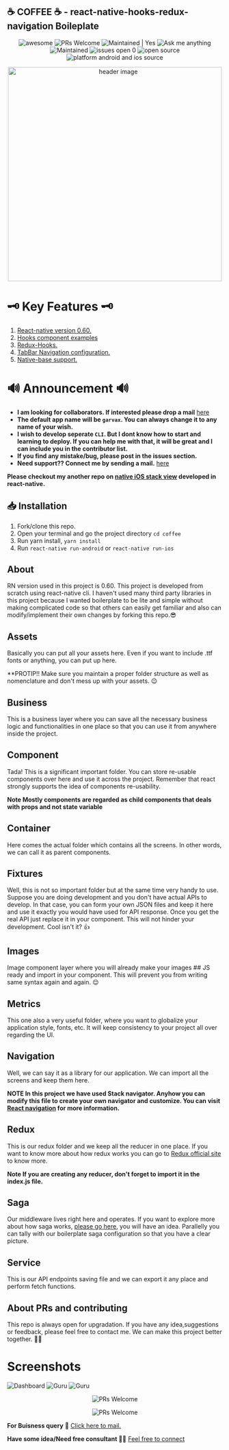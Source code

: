 ☕ COFFEE ☕ - react-native-hooks-redux-navigation Boileplate   
---------



<p align="center">
    <img alt="awesome" src="https://cdn.rawgit.com/sindresorhus/awesome/d7305f38d29fed78fa85652e3a63e154dd8e8829/media/badge.svg" /> 
<img alt="PRs Welcome" src="https://img.shields.io/badge/PRs-welcome-brightgreen.svg" />
<img alt="Maintained | Yes" src="https://img.shields.io/badge/Maintained%3F-yes-green.svg" />
<img alt="Ask me anything" src="https://img.shields.io/badge/Ask%20me-anything-1abc9c.svg" />
<img alt="Maintained" src="https://img.shields.io/pypi/l/ansicolortags.svg" />
<img alt="issues open 0" src="https://img.shields.io/github/issues/Naereen/StrapDown.js.svg" />
<img alt="open source" src="https://badges.frapsoft.com/os/v1/open-source.svg?v=103" />
<img alt="platform android and ios source" src="https://img.shields.io/badge/platforms-Android%20%7C%20iOS-brightgreen.svg?style=flat-square&colorB=191A17" />

</p>

<p align="center"><img src="https://i.ibb.co/j53GGvt/coffee.png" alt="header image" width="500px"></p>


# 🗝 Key Features 🗝
1. [React-native version 0.60.](https://reactnative.dev/blog/2019/07/03/version-60)
2. [Hooks component examples](https://reactjs.org/docs/hooks-intro.html)
3. [Redux-Hooks.](https://react-redux.js.org/api/hooks)
4. [TabBar Navigation configuration.](https://reactnavigation.org/docs/tab-based-navigation/)
5. [Native-base support.](https://nativebase.io/) 



# 🔊 Announcement 🔊

- **I am looking for collaborators. If interested please drop a mail** [here](mailto:grcnation95@gmail.com?subject=[GitHub]%20Collaboration%20Request)
- **The default app name will be ```garvax```. You can always change it to any name of your wish.**
- **I wish to develop seperate ```CLI```. But I dont know how to start and learning to deploy. If you can help me with that, it will be great and I can include you in the contributor list.**
- **If you find any mistake/bug, please post in the issues section.**
- **Need support?? Connect me by sending a mail.** [here](mailto:grcnation95@gmail.com?subject=[GitHub]%20Need%20Support)



**Please checkout my another repo on [native iOS stack view](https://github.com/gouravrc/react-native-stack-view) developed in react-native.**

📥 Installation
------------

1. Fork/clone this repo.
2. Open your terminal and go the project directory
```cd coffee```
3. Run yarn install,
```yarn install```
4. Run 
```react-native run-android```
or
```react-native run-ios```


About
------
RN version used in this project is 0.60. This project is developed from scratch using react-native cli. I haven't used many third party libraries in this project because I wanted boilerplate to be lite and simple without making complicated code so that others can easily get familiar and also can modify/implement their own changes by forking this repo.😎

Assets
------
Basically you can put all your assets here. Even if you want to include .ttf fonts or anything, you can put up here.

**PROTIP!! Make sure you maintain a proper folder structure as well as nomenclature and don't mess up with your assets. 😉

Business
--------
This is a business layer where you can save all the necessary business logic and functionalities in one place so that you can use it from anywhere inside the project.

Component
---------
Tada! This is a significant important folder. You can store re-usable components over here and use it across the project. Remember that react strongly supports the idea of components re-usability.

**Note Mostly components are regarded as child components that deals with props and not state variable**

Container
---------
Here comes the actual folder which contains all the screens. In other words, we can call it as parent components.

Fixtures
--------
Well, this is not so important folder but at the same time very handy to use. Suppose you are doing development and you don't have actual APIs to develop. In that case, you can form your own JSON files and keep it here and use it exactly you would have used for API response. Once you get the real API just replace it in your component. This will not hinder your development. Cool isn't it? 👍

Images
------
Image component layer where you will already make your images ## JS ready and import in your component. This will prevent you from writing same syntax again and again. 😌

Metrics
--------
This one also a very useful folder, where you want to globalize your application style, fonts, etc. It will keep consistency to your project all over regarding the UI.

Navigation
---------
Well, we can say it as a library for our application. We can import all the screens and keep them here.

**NOTE In this project we have used Stack navigator. Anyhow you can modify this file to create your own navigator and customize. You can visit [React navigation](https://reactnavigation.org/docs/en/custom-navigators.html) for more information.**

Redux
-----
This is our redux folder and we keep all the reducer in one place. If you want to know more about how redux works you can go to [Redux official site](https://redux.js.org/basics/usage-with-react) to know more.

**Note If you are creating any reducer, don't forget to import it in the index.js file.**

Saga
----
Our middleware lives right here and operates. If you want to explore more about how saga works, [please go here](https://medium.com/@sprocompany/why-you-should-use-redux-saga-b64f6fce5e4a), you will have an idea. Parallelly you can tally with our boilerplate saga configuration so that you have a clear picture.

Service
-------
This is our API endpoints saving file and we can export it any place and perform fetch functions.

About PRs and contributing
----------------------------
This repo is always open for upgradation. If you have any idea,suggestions or feedback, please feel free to contact me. We can make this project better together. 🙏🤟

# Screenshots
![Dashboard](https://i.ibb.co/w6vDCP0/Dashboard.png) ![Guru](https://i.ibb.co/0r7C55Z/Guru.png) 
![Guru](https://i.ibb.co/c2g9ftJ/Profile.png) 

<p align="center">
<img alt="PRs Welcome" src="https://encrypted-tbn0.gstatic.com/images?q=tbn%3AANd9GcQYRHW-WHL5BzAuoPdI4iWpxMND-etcHxdwgtV9aGmWygKndgb6&usqp=CAU" />

</p>



<p align="center">
<img alt="PRs Welcome" src="https://forthebadge.com/images/badges/built-with-love.svg" />
</p>

**For Buisness query**
📧 [Click here to mail.](mailto:grcnation95@gmail.com?subject=[GitHub]%20Buisness%20Query)

**Have some idea/Need free consultant 🤝🏻**
[Feel free to connect](mailto:grcnation95@gmail.com?subject=[GitHub]%20Free%20Consultancy)
